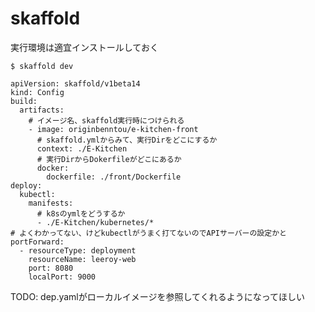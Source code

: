 # skaffold

実行環境は適宜インストールしておく

```shell script
$ skaffold dev
```

```
apiVersion: skaffold/v1beta14
kind: Config
build:
  artifacts:
    # イメージ名、skaffold実行時につけられる
    - image: originbenntou/e-kitchen-front
      # skaffold.ymlからみて、実行Dirをどこにするか
      context: ./E-Kitchen
      # 実行DirからDokerfileがどこにあるか
      docker:
        dockerfile: ./front/Dockerfile
deploy:
  kubectl:
    manifests:
      # k8sのymlをどうするか
      - ./E-Kitchen/kubernetes/*
# よくわかってない、けどkubectlがうまく打てないのでAPIサーバーの設定かと
portForward:
  - resourceType: deployment
    resourceName: leeroy-web
    port: 8080
    localPort: 9000
```

TODO: dep.yamlがローカルイメージを参照してくれるようになってほしい
